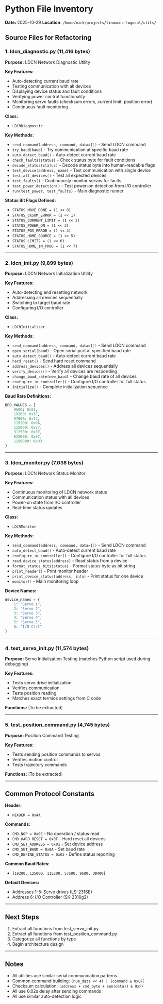 # Python File Inventory

**Date:** 2025-10-29
**Location:** `/home/nick/projects/linuxcnc-logosol/utils/`

## Source Files for Refactoring

### 1. ldcn_diagnostic.py (11,416 bytes)
**Purpose:** LDCN Network Diagnostic Utility

**Key Features:**
- Auto-detecting current baud rate
- Testing communication with all devices
- Displaying device status and fault conditions
- Verifying power control functionality
- Monitoring servo faults (checksum errors, current limit, position error)
- Continuous fault monitoring

**Class:**
- `LDCNDiagnostic`

**Key Methods:**
- `send_command(address, command, data=[])` - Send LDCN command
- `try_baud(baud)` - Try communication at specific baud rate
- `auto_detect_baud()` - Auto-detect current baud rate
- `check_faults(status)` - Check status byte for fault conditions
- `decode_status(status)` - Decode status byte into human-readable flags
- `test_device(address, name)` - Test communication with single device
- `test_all_devices()` - Test all expected devices
- `test_faults()` - Continuously monitor servos for faults
- `test_power_detection()` - Test power-on detection from I/O controller
- `run(test_power, test_faults)` - Main diagnostic runner

**Status Bit Flags Defined:**
- `STATUS_MOVE_DONE = (1 << 0)`
- `STATUS_CKSUM_ERROR = (1 << 1)`
- `STATUS_CURRENT_LIMIT = (1 << 2)`
- `STATUS_POWER_ON = (1 << 3)`
- `STATUS_POS_ERROR = (1 << 4)`
- `STATUS_HOME_SOURCE = (1 << 5)`
- `STATUS_LIMIT2 = (1 << 6)`
- `STATUS_HOME_IN_PROG = (1 << 7)`

---

### 2. ldcn_init.py (9,899 bytes)
**Purpose:** LDCN Network Initialization Utility

**Key Features:**
- Auto-detecting and resetting network
- Addressing all devices sequentially
- Switching to target baud rate
- Configuring I/O controller

**Class:**
- `LDCNInitializer`

**Key Methods:**
- `send_command(address, command, data=[])` - Send LDCN command
- `open_serial(baud)` - Open serial port at specified baud rate
- `auto_detect_baud()` - Auto-detect current baud rate
- `hard_reset()` - Send hard reset command
- `address_devices()` - Address all devices sequentially
- `verify_devices()` - Verify all devices are responding
- `change_baud_rate(new_baud)` - Change baud rate of all devices
- `configure_io_controller()` - Configure I/O controller for full status
- `initialize()` - Complete initialization sequence

**Baud Rate Definitions:**
```python
BRD_VALUES = {
    9600: 0x81,
    19200: 0x3F,
    57600: 0x14,
    115200: 0x0A,
    125000: 0x27,
    312500: 0x0F,
    625000: 0x07,
    1250000: 0x03
}
```

---

### 3. ldcn_monitor.py (7,038 bytes)
**Purpose:** LDCN Network Status Monitor

**Key Features:**
- Continuous monitoring of LDCN network status
- Communication status with all devices
- Power-on state from I/O controller
- Real-time status updates

**Class:**
- `LDCNMonitor`

**Key Methods:**
- `send_command(address, command, data=[])` - Send LDCN command
- `auto_detect_baud()` - Auto-detect current baud rate
- `configure_io_controller()` - Configure I/O controller for full status
- `read_device_status(address)` - Read status from a device
- `format_status_bits(status)` - Format status byte as bit string
- `print_header()` - Print monitor header
- `print_device_status(address, info)` - Print status for one device
- `monitor()` - Main monitoring loop

**Device Names:**
```python
device_names = {
    1: "Servo 1",
    2: "Servo 2",
    3: "Servo 3",
    4: "Servo 4",
    5: "Servo 5",
    6: "I/O Ctrl"
}
```

---

### 4. test_servo_init.py (11,574 bytes)
**Purpose:** Servo Initialization Testing (matches Python script used during debugging)

**Key Features:**
- Tests servo drive initialization
- Verifies communication
- Tests position reading
- Matches exact termios settings from C code

**Functions:** (To be extracted)

---

### 5. test_position_command.py (4,745 bytes)
**Purpose:** Position Command Testing

**Key Features:**
- Tests sending position commands to servos
- Verifies motion control
- Tests trajectory commands

**Functions:** (To be extracted)

---

## Common Protocol Constants

**Header:**
- `HEADER = 0xAA`

**Commands:**
- `CMD_NOP = 0x0E` - No operation / status read
- `CMD_HARD_RESET = 0x0F` - Hard reset all devices
- `CMD_SET_ADDRESS = 0x01` - Set device address
- `CMD_SET_BAUD = 0x0A` - Set baud rate
- `CMD_DEFINE_STATUS = 0x02` - Define status reporting

**Common Baud Rates:**
- `[19200, 125000, 115200, 57600, 9600, 38400]`

**Default Devices:**
- Addresses 1-5: Servo drives (LS-231SE)
- Address 6: I/O Controller (SK-2310g2)

---

## Next Steps

1. Extract all functions from test_servo_init.py
2. Extract all functions from test_position_command.py
3. Categorize all functions by type
4. Begin architecture design

---

## Notes

- All utilities use similar serial communication patterns
- Common command building: `(num_data << 4) | (command & 0x0F)`
- Checksum calculation: `(address + cmd_byte + sum(data)) & 0xFF`
- All use 0.02s delay after sending commands
- All use similar auto-detection logic
